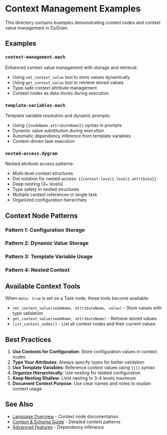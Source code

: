 # Context Management Examples

This directory contains examples demonstrating context nodes and context value management in DyGram.

## Examples

### `context-management.mach`
Enhanced context value management with storage and retrieval:
- Using `set_context_value` tool to store values dynamically
- Using `get_context_value` tool to retrieve stored values
- Type-safe context attribute management
- Context nodes as data stores during execution

### `template-variables.mach`
Template variable resolution and dynamic prompts:
- Using `{{nodeName.attributeName}}` syntax in prompts
- Dynamic value substitution during execution
- Automatic dependency inference from template variables
- Context-driven task execution

### `nested-access.dygram`
Nested attribute access patterns:
- Multi-level context structures
- Dot notation for nested access: `{{context.level1.level2.attribute}}`
- Deep nesting (3+ levels)
- Type safety in nested structures
- Multiple context references in single task
- Organized configuration hierarchies

## Context Node Patterns

### Pattern 1: Configuration Storage

<ExampleLoader path="examples/generated/example-1.dygram" height="400px" />


### Pattern 2: Dynamic Value Storage

<ExampleLoader path="examples/generated/example-2.dygram" height="400px" />


### Pattern 3: Template Variable Usage

<ExampleLoader path="examples/generated/example-3.dygram" height="400px" />


### Pattern 4: Nested Context

<ExampleLoader path="examples/generated/example-4.dygram" height="400px" />


## Available Context Tools

When `meta: true` is set on a Task node, these tools become available:

- `set_context_value(nodeName, attributeName, value)` - Store values with type validation
- `get_context_value(nodeName, attributeName)` - Retrieve stored values
- `list_context_nodes()` - List all context nodes and their current values

## Best Practices

1. **Use Contexts for Configuration**: Store configuration values in context nodes
2. **Type Your Attributes**: Always specify types for better validation
3. **Use Template Variables**: Reference context values using `{{}}` syntax
4. **Organize Hierarchically**: Use nesting for related configuration
5. **Keep Nesting Shallow**: Limit nesting to 3-4 levels maximum
6. **Document Context Purpose**: Use clear names and notes to explain context usage

## See Also

- [Language Overview](../../docs/language-overview.md) - Context node documentation
- [Context & Schema Guide](../../docs/context-and-schema-guide.md) - Detailed context patterns
- [Advanced Features](../../docs/advanced-features.md) - Dependency inference
